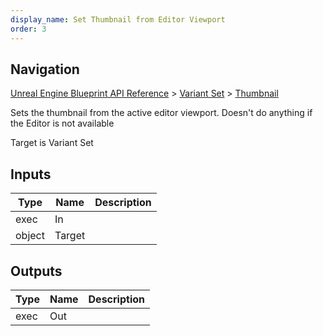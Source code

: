 ```yaml
---
display_name: Set Thumbnail from Editor Viewport
order: 3
---
```

## Navigation

[Unreal Engine Blueprint API Reference](https://dev.epicgames.com/documentation/en-us/unreal-engine/BlueprintAPI) > [Variant Set](https://dev.epicgames.com/documentation/en-us/unreal-engine/BlueprintAPI/VariantSet) > [Thumbnail](https://dev.epicgames.com/documentation/en-us/unreal-engine/BlueprintAPI/VariantSet/Thumbnail)

Sets the thumbnail from the active editor viewport. Doesn't do anything if the Editor is not available

Target is Variant Set

## Inputs

| Type | Name | Description |
| --- | --- | --- |
| exec | In |  |
| object | Target |  |

## Outputs

| Type | Name | Description |
| --- | --- | --- |
| exec | Out |  |
